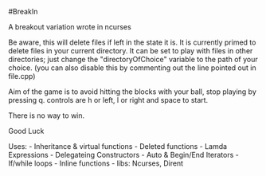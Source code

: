 #BreakIn

A breakout variation wrote in ncurses

Be aware, this will delete files if left in the state it is.
It is currently primed to delete files in your current directory.
It can be set to play with files in other directories;
just change the "directoryOfChoice" variable to the path of your choice.
(you can also disable this by commenting out the line pointed out in file.cpp)

Aim of the game is to avoid hitting the blocks with your ball,
stop playing by pressing q. controls are h or left, l or right and space to start.

There is no way to win.

Good Luck

Uses:
    - Inheritance & virtual functions
    - Deleted functions
    - Lamda Expressions
    - Delegateing Constructors 
    - Auto & Begin/End Iterators
    - If/while loops
    - Inline functions
    - libs: Ncurses, Dirent
